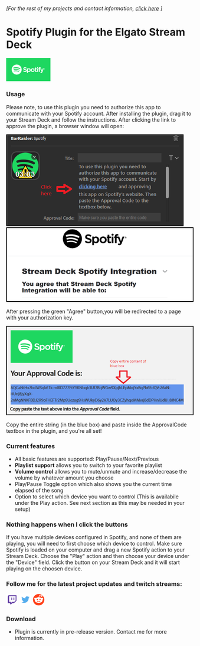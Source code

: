 ###### [For the rest of my projects and contact information, [click here](https://barraider.github.io) ]

# Spotify Plugin for the Elgato Stream Deck
<img src="/images/spotlogo.png" height="63" width="120"/>  

### Usage

Please note, to use this plugin you need to authorize this app to communicate with your Spotify account. After installing the plugin, drag it to your Stream Deck and follow the instructions.
After clicking the link to approve the plugin, a browser window will open:

<img src="/images/spothelp0.png" style="border:2px solid black"/>  
<img src="/images/spothelp1.png" style="border:2px solid black" />  

After pressing the green "Agree" button,you will be redirected to a page with your authorization key. 

<img src="/images/spothelp2.png" style="border:2px solid black" />  

Copy the entire string (in the blue box) and paste inside the ApprovalCode textbox in the plugin, and you're all set!

### Current features

- All basic features are supported: Play/Pause/Next/Previous
- **Playlist support** allows you to switch to your favorite playlist
- **Volume control** allows you to mute/unmute and increase/decrease the volume by whatever amount you choose
- Play/Pause Toggle option which also shows you the current time elapsed of the song
- Option to select which device you want to control (This is availabile under the Play action. See next section as this may be needed in your setup)

### Nothing happens when I click the buttons
If you have multiple devices configured in Spotify, and none of them are playing, you will need to first choose which device to control. Make sure Spotify is loaded on your computer and drag a new Spotify action to your Stream Deck. Choose the "Play" action and then choose your device under the "Device" field. Click the button on your Stream Deck and it will start playing on the choosen device.

### Follow me for the latest project updates and twitch streams:  
<a href="https://www.twitch.tv/barraider/" alt="@BarRaider"><img src="/images/twitch.png" height="32" width="32"/></a> 
<a href="https://twitter.com/realBarRaider" alt="@realBarRaider"><img src="/images/brtwit.png" height="32" width="32"/></a> 
<a href="https://www.reddit.com/user/BarRaider" alt="@BarRaider"><img src="/images/brred.png" height="32" width="32"/></a> 

### Download

* Plugin is currently in pre-release version. Contact me for more information.


